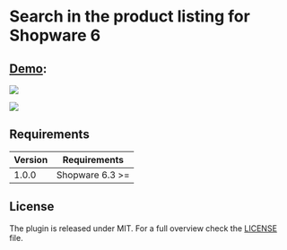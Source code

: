 # Search in the product listing for Shopware 6

## [Demo](https://imgur.com/Nvg6I8u):

![]([img]https://i.imgur.com/Nvg6I8u.gif[/img])

![](https://i.imgur.com/Nvg6I8u.png)

## Requirements

| Version 	| Requirements               	|
|---------	|----------------------------	|
| 1.0.0    	| Shopware 6.3 >=	            |

## License
The plugin is released under MIT. For a full overview check the [LICENSE](./LICENSE) file.
